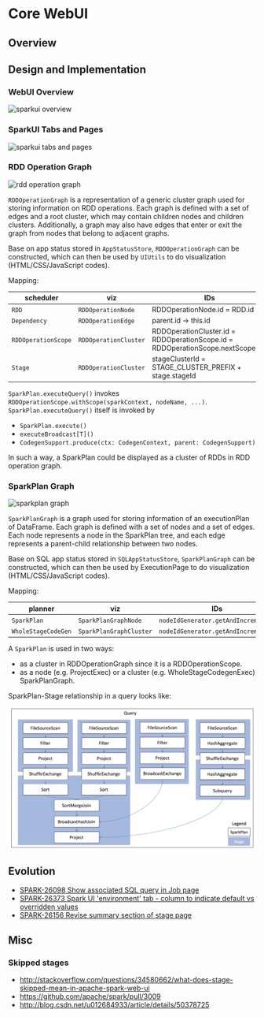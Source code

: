 # Core WebUI

## Overview


## Design and Implementation

### WebUI Overview

![sparkui overview](webui-overview.png)

### SparkUI Tabs and Pages

![sparkui tabs and pages](sparkui-tabs-pages.png)

### RDD Operation Graph

![rdd operation graph](rdd-operation-graph.png)

`RDDOperationGraph` is a representation of a generic cluster graph used for storing information on
RDD operations. Each graph is defined with a set of edges and a root cluster, which may contain
children nodes and children clusters. Additionally, a graph may also have edges that enter or exit
the graph from nodes that belong to adjacent graphs.

Base on app status stored in `AppStatusStore`, `RDDOperationGraph` can be constructed, which can
then be used by `UIUtils` to do visualization (HTML/CSS/JavaScript codes).

Mapping:

| scheduler | viz | IDs |
| --- | --- | --- |
| `RDD` | `RDDOperationNode` | RDDOperationNode.id = RDD.id |
| `Dependency` | `RDDOperationEdge` | parent.id -> this.id |
| `RDDOperationScope` | `RDDOperationCluster` | RDDOperationCluster.id = RDDOperationScope.id = RDDOperationScope.nextScopeId() |
| `Stage` | `RDDOperationCluster` | stageClusterId = STAGE_CLUSTER_PREFIX + stage.stageId |


`SparkPlan.executeQuery()` invokes `RDDOperationScope.withScope(sparkContext, nodeName, ...)`.
`SparkPlan.executeQuery()` itself is invoked by

* `SparkPlan.execute()`
* `executeBroadcast[T]()`
* `CodegenSupport.produce(ctx: CodegenContext, parent: CodegenSupport)`

In such a way, a SparkPlan could be displayed as a cluster of RDDs in RDD operation graph.

### SparkPlan Graph

![sparkplan graph](sparkplan-graph.png)

`SparkPlanGraph` is a graph used for storing information of an executionPlan of DataFrame. Each
graph is defined with a set of nodes and a set of edges. Each node represents a node in the
SparkPlan tree, and each edge represents a parent-child relationship between two nodes.

Base on SQL app status stored in `SQLAppStatusStore`, `SparkPlanGraph` can be constructed, which can
then be used by ExecutionPage to do visualization (HTML/CSS/JavaScript codes).

Mapping:

| planner | viz | IDs |
| --- | --- | --- |
| `SparkPlan` | `SparkPlanGraphNode` | `nodeIdGenerator.getAndIncrement()` |
| `WholeStageCodeGen` | `SparkPlanGraphCluster` | `nodeIdGenerator.getAndIncrement()` |

A `SparkPlan` is used in two ways:

* as a cluster in RDDOperationGraph since it is a RDDOperationScope.
* as a node (e.g. ProjectExec) or a cluster (e.g. WholeStageCodegenExec) SparkPlanGraph.

SparkPlan-Stage relationship in a query looks like:

![SparkPlan and Stage relationship](SparkPlan-Stage-in-Query.png)

## Evolution
* [SPARK-26098 Show associated SQL query in Job page](https://issues.apache.org/jira/browse/SPARK-26098)
* [SPARK-26373 Spark UI 'environment' tab - column to indicate default vs overridden values](https://issues.apache.org/jira/browse/SPARK-26373)
* [SPARK-26156 Revise summary section of stage page](https://issues.apache.org/jira/browse/SPARK-26156)

## Misc

### Skipped stages
* http://stackoverflow.com/questions/34580662/what-does-stage-skipped-mean-in-apache-spark-web-ui
* https://github.com/apache/spark/pull/3009
* http://blog.csdn.net/u012684933/article/details/50378725

